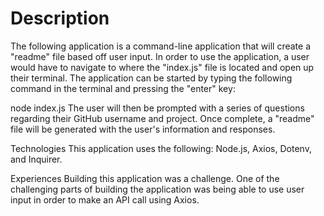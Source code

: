 # Description
The following application is a command-line application that will create a "readme" file based off user input. In order to use the application, a user would have to navigate to where the "index.js" file is located and open up their terminal. The application can be started by typing the following command in the terminal and pressing the "enter" key:

node index.js
The user will then be prompted with a series of questions regarding their GitHub username and project. Once complete, a "readme" file will be generated with the user's information and responses.

Technologies
This application uses the following: Node.js, Axios, Dotenv, and Inquirer.

Experiences
Building this application was a challenge. One of the challenging parts of building the application was being able to use user input in order to make an API call using Axios.